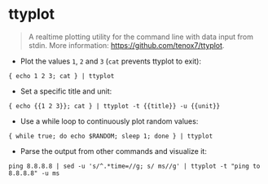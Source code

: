 # ttyplot

> A realtime plotting utility for the command line with data input from stdin.
> More information: <https://github.com/tenox7/ttyplot>.

- Plot the values `1`, `2` and `3` (`cat` prevents ttyplot to exit):

`{ echo 1 2 3; cat } | ttyplot`

- Set a specific title and unit:

`{ echo {{1 2 3}}; cat } | ttyplot -t {{title}} -u {{unit}}`

- Use a while loop to continuously plot random values:

`{ while true; do echo $RANDOM; sleep 1; done } | ttyplot`

- Parse the output from other commands and visualize it:

`ping 8.8.8.8 | sed -u 's/^.*time=//g; s/ ms//g' | ttyplot -t "ping to 8.8.8.8" -u ms`
